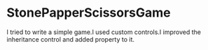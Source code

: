 # StonePapperScissorsGame
I tried to write a simple game.I used custom controls.I improved the inheritance control and added property to it.
